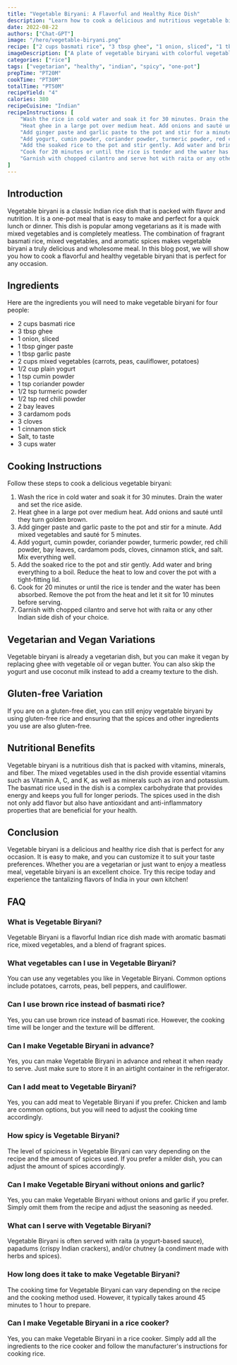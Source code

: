 ```yaml
---
title: "Vegetable Biryani: A Flavorful and Healthy Rice Dish"
description: "Learn how to cook a delicious and nutritious vegetable biryani that is perfect for any occasion, whether you are a vegetarian or just want to enjoy a meatless meal."
date: 2022-08-22
authors: ["Chat-GPT"]
image: "/hero/vegetable-biryani.png"
recipe: ["2 cups basmati rice", "3 tbsp ghee", "1 onion, sliced", "1 tbsp ginger paste", "1 tbsp garlic paste", "2 cups mixed vegetables (carrots, peas, cauliflower, potatoes)", "1/2 cup plain yogurt", "1 tsp cumin powder", "1 tsp coriander powder", "1/2 tsp turmeric powder", "1/2 tsp red chili powder", "2 bay leaves", "3 cardamom pods", "3 cloves", "1 cinnamon stick", "Salt, to taste", "3 cups water"]
imageDescription: ["A plate of vegetable biryani with colorful vegetables and rice"]
categories: ["rice"]
tags: ["vegetarian", "healthy", "indian", "spicy", "one-pot"]
prepTime: "PT20M"
cookTime: "PT30M"
totalTime: "PT50M"
recipeYield: "4"
calories: 380
recipeCuisine: "Indian"
recipeInstructions: [
    "Wash the rice in cold water and soak it for 30 minutes. Drain the water and set the rice aside.",
    "Heat ghee in a large pot over medium heat. Add onions and sauté until they turn golden brown.",
    "Add ginger paste and garlic paste to the pot and stir for a minute. Add mixed vegetables and sauté for 5 minutes.",
    "Add yogurt, cumin powder, coriander powder, turmeric powder, red chili powder, bay leaves, cardamom pods, cloves, cinnamon stick, and salt. Mix everything well.",
    "Add the soaked rice to the pot and stir gently. Add water and bring everything to a boil. Reduce the heat to low and cover the pot with a tight-fitting lid.",
    "Cook for 20 minutes or until the rice is tender and the water has been absorbed. Remove the pot from the heat and let it sit for 10 minutes before serving.",
    "Garnish with chopped cilantro and serve hot with raita or any other Indian side dish of your choice."
]
---
```


## Introduction

Vegetable biryani is a classic Indian rice dish that is packed with flavor and nutrition. It is a one-pot meal that is easy to make and perfect for a quick lunch or dinner. This dish is popular among vegetarians as it is made with mixed vegetables and is completely meatless. The combination of fragrant basmati rice, mixed vegetables, and aromatic spices makes vegetable biryani a truly delicious and wholesome meal. In this blog post, we will show you how to cook a flavorful and healthy vegetable biryani that is perfect for any occasion.

## Ingredients

Here are the ingredients you will need to make vegetable biryani for four people:

- 2 cups basmati rice
- 3 tbsp ghee
- 1 onion, sliced
- 1 tbsp ginger paste
- 1 tbsp garlic paste
- 2 cups mixed vegetables (carrots, peas, cauliflower, potatoes)
- 1/2 cup plain yogurt
- 1 tsp cumin powder
- 1 tsp coriander powder
- 1/2 tsp turmeric powder
- 1/2 tsp red chili powder
- 2 bay leaves
- 3 cardamom pods
- 3 cloves
- 1 cinnamon stick
- Salt, to taste
- 3 cups water

## Cooking Instructions

Follow these steps to cook a delicious vegetable biryani:

1. Wash the rice in cold water and soak it for 30 minutes. Drain the water and set the rice aside.
2. Heat ghee in a large pot over medium heat. Add onions and sauté until they turn golden brown.
3. Add ginger paste and garlic paste to the pot and stir for a minute. Add mixed vegetables and sauté for 5 minutes.
4. Add yogurt, cumin powder, coriander powder, turmeric powder, red chili powder, bay leaves, cardamom pods, cloves, cinnamon stick, and salt. Mix everything well.
5. Add the soaked rice to the pot and stir gently. Add water and bring everything to a boil. Reduce the heat to low and cover the pot with a tight-fitting lid.
6. Cook for 20 minutes or until the rice is tender and the water has been absorbed. Remove the pot from the heat and let it sit for 10 minutes before serving.
7. Garnish with chopped cilantro and serve hot with raita or any other Indian side dish of your choice.

## Vegetarian and Vegan Variations

Vegetable biryani is already a vegetarian dish, but you can make it vegan by replacing ghee with vegetable oil or vegan butter. You can also skip the yogurt and use coconut milk instead to add a creamy texture to the dish.

## Gluten-free Variation

If you are on a gluten-free diet, you can still enjoy vegetable biryani by using gluten-free rice and ensuring that the spices and other ingredients you use are also gluten-free.

## Nutritional Benefits

Vegetable biryani is a nutritious dish that is packed with vitamins, minerals, and fiber. The mixed vegetables used in the dish provide essential vitamins such as Vitamin A, C, and K, as well as minerals such as iron and potassium. The basmati rice used in the dish is a complex carbohydrate that provides energy and keeps you full for longer periods. The spices used in the dish not only add flavor but also have antioxidant and anti-inflammatory properties that are beneficial for your health.

## Conclusion

Vegetable biryani is a delicious and healthy rice dish that is perfect for any occasion. It is easy to make, and you can customize it to suit your taste preferences. Whether you are a vegetarian or just want to enjoy a meatless meal, vegetable biryani is an excellent choice. Try this recipe today and experience the tantalizing flavors of India in your own kitchen!

## FAQ

### What is Vegetable Biryani?

Vegetable Biryani is a flavorful Indian rice dish made with aromatic basmati rice, mixed vegetables, and a blend of fragrant spices.

### What vegetables can I use in Vegetable Biryani?

You can use any vegetables you like in Vegetable Biryani. Common options include potatoes, carrots, peas, bell peppers, and cauliflower.

### Can I use brown rice instead of basmati rice?

Yes, you can use brown rice instead of basmati rice. However, the cooking time will be longer and the texture will be different.

### Can I make Vegetable Biryani in advance?

Yes, you can make Vegetable Biryani in advance and reheat it when ready to serve. Just make sure to store it in an airtight container in the refrigerator.

### Can I add meat to Vegetable Biryani?

Yes, you can add meat to Vegetable Biryani if you prefer. Chicken and lamb are common options, but you will need to adjust the cooking time accordingly.

### How spicy is Vegetable Biryani?

The level of spiciness in Vegetable Biryani can vary depending on the recipe and the amount of spices used. If you prefer a milder dish, you can adjust the amount of spices accordingly.

### Can I make Vegetable Biryani without onions and garlic?

Yes, you can make Vegetable Biryani without onions and garlic if you prefer. Simply omit them from the recipe and adjust the seasoning as needed.

### What can I serve with Vegetable Biryani?

Vegetable Biryani is often served with raita (a yogurt-based sauce), papadums (crispy Indian crackers), and/or chutney (a condiment made with herbs and spices).

### How long does it take to make Vegetable Biryani?

The cooking time for Vegetable Biryani can vary depending on the recipe and the cooking method used. However, it typically takes around 45 minutes to 1 hour to prepare.

### Can I make Vegetable Biryani in a rice cooker?

Yes, you can make Vegetable Biryani in a rice cooker. Simply add all the ingredients to the rice cooker and follow the manufacturer's instructions for cooking rice.